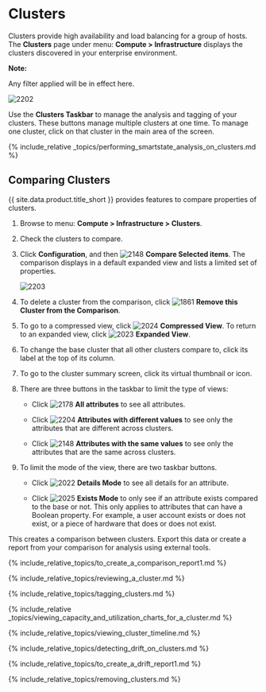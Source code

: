 # Clusters

Clusters provide high availability and load balancing for a group of hosts. The **Clusters** page
under menu: **Compute > Infrastructure** displays the clusters discovered in your enterprise
environment.

**Note:**

Any filter applied will be in effect here.

![2202](../images/2202.png)

Use the **Clusters Taskbar** to manage the analysis and tagging of your clusters. These buttons
manage multiple clusters at one time. To manage one cluster, click on that cluster in the main area
of the screen.

{% include_relative
_topics/performing_smartstate_analysis_on_clusters.md %}

## Comparing Clusters

{{ site.data.product.title_short }} provides features to compare properties of clusters.

1. Browse to menu: **Compute > Infrastructure > Clusters**.

2. Check the clusters to compare.

3. Click **Configuration**, and then ![2148](../images/2148.png) **Compare Selected items**. The
    comparison displays in a default expanded view and lists a limited set of properties.

    ![2203](../images/2203.png)

4. To delete a cluster from the comparison, click
    ![1861](../images/1861.png) **Remove this Cluster from the Comparison**.

5. To go to a compressed view, click ![2024](../images/2024.png) **Compressed View**. To return
    to an expanded view, click ![2023](../images/2023.png) **Expanded View**.

6. To change the base cluster that all other clusters compare to, click
    its label at the top of its column.

7. To go to the cluster summary screen, click its virtual thumbnail or icon.

8. There are three buttons in the taskbar to limit the type of views:

      - Click ![2178](../images/2178.png) **All attributes** to see all attributes.

      - Click ![2204](../images/2204.png) **Attributes with different values** to see only the
        attributes that are different across clusters.

      - Click ![2148](../images/2148.png) **Attributes with the same values** to see only the
        attributes that are the same across clusters.

9. To limit the mode of the view, there are two taskbar buttons.

      - Click ![2022](../images/2022.png) **Details Mode** to see all details for an attribute.

      - Click ![2025](../images/2025.png) **Exists Mode** to only see if an attribute exists
        compared to the base or not. This only applies to attributes that can have a Boolean
        property. For example, a user account exists or does not exist, or a piece of
        hardware that does or does not exist.

This creates a comparison between clusters. Export this data or create a
report from your comparison for analysis using external tools.

{% include_relative_topics/to_create_a_comparison_report1.md %}

{% include_relative_topics/reviewing_a_cluster.md %}

{% include_relative_topics/tagging_clusters.md %}

{% include_relative
_topics/viewing_capacity_and_utilization_charts_for_a_cluster.md
%}

{% include_relative_topics/viewing_cluster_timeline.md %}

{% include_relative_topics/detecting_drift_on_clusters.md %}

{% include_relative_topics/to_create_a_drift_report1.md %}

{% include_relative_topics/removing_clusters.md %}
